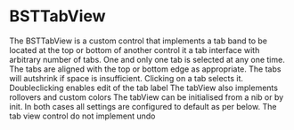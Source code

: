 # BSTTabView

The BSTTabView is a custom control that implements a tab band to be located at the top or bottom of another control
it a tab interface with arbitrary number of tabs. One and only one tab is selected at any one time. The tabs are aligned with
the top or bottom edge as appropriate. The tabs will autshrink if space is insufficient.
Clicking on a tab selects it.
Doubleclicking enables edit of the tab label
The tabView also implements rollovers and custom colors
The tabView can be initialised from a nib or by init. In both cases all settings are configured to default as per below.
The tab view control do not implement undo


